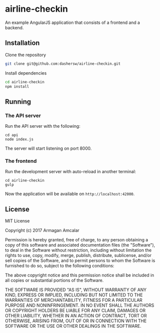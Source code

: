 # airline-checkin
An example AngularJS application that consists of a frontend and a backend.

## Installation

Clone the repository
```sh
git clone git@github.com:dashersw/airline-checkin.git
```

Install dependencies
```sh
cd airline-checkin
npm install
```

## Running
### The API server
Run the API server with the following:
```
cd api
node index.js
```

The server will start listening on port 8000.

### The frontend
Run the development server with auto-reload in another terminal:
```
cd airline-checkin
gulp
```

Now the application will be available on `http://localhost:42000`.

## License

MIT License

Copyright (c) 2017 Armagan Amcalar

Permission is hereby granted, free of charge, to any person obtaining a copy
of this software and associated documentation files (the "Software"), to deal
in the Software without restriction, including without limitation the rights
to use, copy, modify, merge, publish, distribute, sublicense, and/or sell
copies of the Software, and to permit persons to whom the Software is
furnished to do so, subject to the following conditions:

The above copyright notice and this permission notice shall be included in all
copies or substantial portions of the Software.

THE SOFTWARE IS PROVIDED "AS IS", WITHOUT WARRANTY OF ANY KIND, EXPRESS OR
IMPLIED, INCLUDING BUT NOT LIMITED TO THE WARRANTIES OF MERCHANTABILITY,
FITNESS FOR A PARTICULAR PURPOSE AND NONINFRINGEMENT. IN NO EVENT SHALL THE
AUTHORS OR COPYRIGHT HOLDERS BE LIABLE FOR ANY CLAIM, DAMAGES OR OTHER
LIABILITY, WHETHER IN AN ACTION OF CONTRACT, TORT OR OTHERWISE, ARISING FROM,
OUT OF OR IN CONNECTION WITH THE SOFTWARE OR THE USE OR OTHER DEALINGS IN THE
SOFTWARE.
